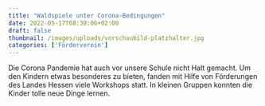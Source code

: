 ```yaml
---
title: "Waldspiele unter Corona-Bedingungen"
date: 2022-05-17T08:39:06+02:00
draft: false
thumbnail: /images/uploads/vorschaubild-platzhalter.jpg
categories: ['Förderverein']
---
```


Die Corona Pandemie hat auch vor unsere Schule nicht Halt gemacht. Um den Kindern etwas besonderes zu bieten, fanden mit Hilfe von Förderungen des Landes Hessen viele Workshops statt. In kleinen Gruppen konnten die Kinder tolle neue Dinge lernen. 